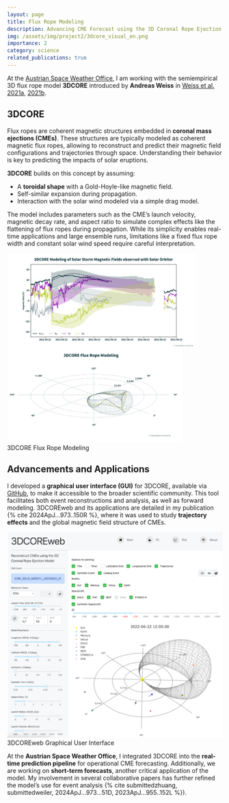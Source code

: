 ```yaml
---
layout: page
title: Flux Rope Modeling
description: Advancing CME Forecast using the 3D Coronal Rope Ejection Model
img: /assets/img/project2/3dcore_visual_en.png
importance: 2
category: science
related_publications: true
---
```


At the <a href="https://helioforecast.space/" target="_blank">Austrian Space Weather Office</a>, I am working with the semiempirical 3D flux rope model **3DCORE**  introduced by **Andreas Weiss** in <a href="https://iopscience.iop.org/article/10.3847/1538-4365/abc9bd" target="_blank">Weiss et al. 2021a</a>, <a href="https://www.aanda.org/articles/aa/abs/2021/12/aa40919-21/aa40919-21.html" target="_blank">2021b</a>.

<h2>3DCORE</h2>

Flux ropes are coherent magnetic structures embedded in **coronal mass ejections (CMEs)**. These structures are typically modeled as coherent magnetic flux ropes, allowing to reconstruct and predict their magnetic field configurations and trajectories through space. Understanding their behavior is key to predicting the impacts of solar eruptions. 

**3DCORE** builds on this concept by assuming:
- A **toroidal shape** with a Gold-Hoyle-like magnetic field.
- Self-similar expansion during propagation.
- Interaction with the solar wind modeled via a simple drag model.

The model includes parameters such as the CME’s launch velocity, magnetic decay rate, and aspect ratio to simulate complex effects like the flattening of flux ropes during propagation. While its simplicity enables real-time applications and large ensemble runs, limitations like a fixed flux rope width and constant solar wind speed require careful interpretation.

<div class="row justify-content-sm-center">
    <div class="col-sm-6 mt-3 mt-md-0">
        <img src="/assets/img/project2/3dcore_insitu_en.png" alt="In Situ Reconstruction" class="img-fluid rounded z-depth-1" style="height: 220px; width: auto;">
    </div>
    <div class="col-sm-6 mt-3 mt-md-0">
        <img src="/assets/img/project2/3dcore_visual_en.png" alt="3D Reconstruction" class="img-fluid rounded z-depth-1 small-img" style="height: 220px; width: auto;">
    </div>
</div>
<div class="caption">
    3DCORE Flux Rope Modeling
</div>

<h2>Advancements and Applications</h2>

I developed a **graphical user interface (GUI)** for 3DCORE, available via <a href="https://github.com/hruedisser/3DCOREweb" target="_blank">GitHub</a>, to make it accessible to the broader scientific community. This tool facilitates both event reconstructions and analysis, as well as forward modeling. 3DCOREweb and its applications are detailed in my publication {% cite 2024ApJ...973..150R %}, where it was used to study **trajectory effects** and the global magnetic field structure of CMEs.

<div class="row justify-content-sm-center">
    <div class="col-sm-12 mt-3 mt-md-0">
        <img src="/assets/img/project2/webinterface.jpg" alt="3DCOREweb Graphical User Interface" class="img-fluid rounded z-depth-1" style="height: auto; width: auto;">
    </div>
</div>
<div class="caption">
    3DCOREweb Graphical User Interface
</div>

At the **Austrian Space Weather Office**, I integrated 3DCORE into the **real-time prediction pipeline** for operational CME forecasting. Additionally, we are working on **short-term forecasts**, another critical application of the model. My involvement in several collaborative papers has further refined the model’s use for event analysis {% cite submittedzhuang, submittedweiler, 2024ApJ...973...51D, 2023ApJ...955..152L %}).
